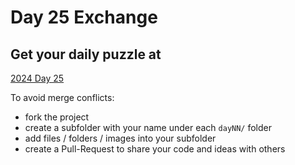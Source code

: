# Day 25 Exchange

## Get your daily puzzle at

[2024 Day 25](https://adventofcode.com/2024/day/25)

To avoid merge conflicts:

* fork the project
* create a subfolder with your name under each `dayNN/` folder
* add files / folders / images into your subfolder
* create a Pull-Request to share your code and ideas with others

